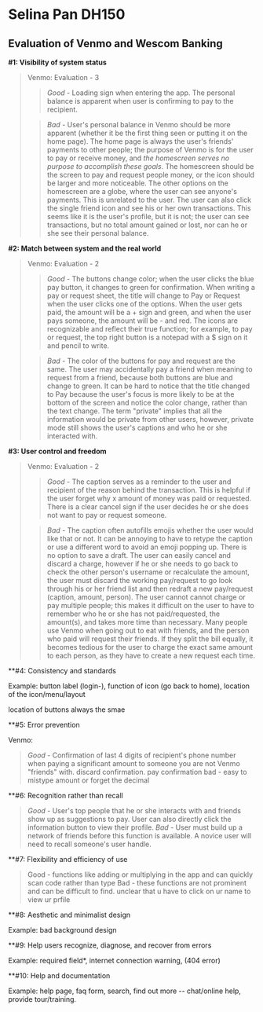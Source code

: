 # Selina Pan DH150
Evaluation of **Venmo** and **Wescom Banking**
--------------------------------------------------

__#1: Visibility of system status__
> Venmo: Evaluation - 3
>> _Good_ - Loading sign when entering the app. The personal balance is apparent when user is confirming to pay to the recipient. 
>
>> _Bad_ - User's personal balance in Venmo should be more apparent (whether it be the first thing seen or putting it on the home page). The home page is always the user's friends' payments to other people; the purpose of Venmo is for the user to pay or receive money, and _the homescreen serves no purpose to accomplish these goals_. The homescreen should be the screen to pay and request people money, or the icon should be larger and more noticeable. The other options on the homescreen are a globe, where the user can see anyone's payments. This is unrelated to the user. The user can also click the single friend icon and see his or her own transactions. This seems like it is the user's profile, but it is not; the user can see transactions, but no total amount gained or lost, nor can he or she see their personal balance. 


__#2: Match between system and the real world__
> Venmo: Evaluation - 2
>> _Good_ - The buttons change color; when the user clicks the blue pay button, it changes to green for confirmation. When writing a pay or request sheet, the title will change to Pay or Request when the user clicks one of the options. When the user gets paid, the amount will be a + sign and green, and when the user pays someone, the amount will be - and red. The icons are recognizable and reflect their true function; for example, to pay or request, the top right button is a notepad with a $ sign on it and pencil to write. 
>
>>_Bad_ - The color of the buttons for pay and request are the same. The user may accidentally pay a friend when meaning to request from a friend, because both buttons are blue and change to green. It can be hard to notice that the title changed to Pay because the user's focus is more likely to be at the bottom of the screen and notice the color change, rather than the text change. The term "private" implies that all the information would be private from other users, however, private mode still shows the user's captions and who he or she interacted with. 

__#3: User control and freedom__
> Venmo: Evaluation - 2
>> _Good_ - The caption serves as a reminder to the user and recipient of the reason behind the transaction. This is helpful if the user forget why x amount of money was paid or requested. There is a clear cancel sign if the user decides he or she does not want to pay or request someone. 
>
>>_Bad_ - The caption often autofills emojis whether the user would like that or not. It can be annoying to have to retype the caption or use a different word to avoid an emoji popping up. There is no option to save a draft. The user can easily cancel and discard a charge, however if he or she needs to go back to check the other person's username or recalculate the amount, the user must discard the working pay/request to go look through his or her friend list and then redraft a new pay/request (caption, amount, person). The user cannot cannot charge or pay multiple people; this makes it difficult on the user to have to remember who he or she has not paid/requested, the amount(s), and takes more time than necessary. Many people use Venmo when going out to eat with friends, and the person who paid will request their friends. If they split the bill equally, it becomes tedious for the user to charge the exact same amount to each person, as they have to create a new request each time.

**#4: Consistency and standards

Example: button label (login-), function of icon (go back to home), location of the icon/menu/layout

location of buttons always the smae

**#5: Error prevention

Venmo:
> _Good_ - Confirmation of last 4 digits of recipient's phone number when paying a significant amount to someone you are not Venmo "friends" with. discard confirmation. pay confirmation
bad - easy to mistype amount or forget the decimal 

**#6: Recognition rather than recall

> _Good_ - User's top people that he or she interacts with and friends show up as suggestions to pay. User can also directly click the information button to view their profile.
> _Bad_ - User must build up a network of friends before this function is available. A novice user will need to recall someone's user handle. 

**#7: Flexibility and efficiency of use

> Good - functions like adding or multiplying in the app and can quickly scan code rather than type
> Bad - these functions are not prominent and can be difficult to find. unclear that u have to click on ur name to view ur prfile

**#8: Aesthetic and minimalist design

Example: bad background design

**#9: Help users recognize, diagnose, and recover from errors

Example: required field*, internet connection warning, (404 error)

**#10: Help and documentation

Example: help page, faq form, search, find out more -- chat/online help, provide tour/training.

